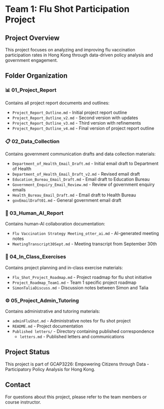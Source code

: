# Team 1: Flu Shot Participation Project

## Project Overview
This project focuses on analyzing and improving flu vaccination participation rates in Hong Kong through data-driven policy analysis and government engagement.

## Folder Organization

### 📊 01_Project_Report
Contains all project report documents and outlines:
- `Project_Report_Outline.md` - Initial project report outline
- `Project_Report_Outline_v2.md` - Second version with updates
- `Project_Report_Outline_v3.md` - Third version with refinements
- `Project_Report_Outline_v4.md` - Final version of project report outline

### 📋 02_Data_Collection
Contains government communication drafts and data collection materials:
- `Department_of_Health_Email_Draft.md` - Initial email draft to Department of Health
- `Department_of_Health_Email_Draft_v2.md` - Revised email draft
- `Education_Bureau_Email_Draft.md` - Email draft to Education Bureau
- `Government_Enquiry_Email_Review.md` - Review of government enquiry emails
- `Health_Bureau_Email_Draft.md` - Email draft to Health Bureau
- `govEmailDraft01.md` - General government email draft

### 🤖 03_Human_AI_Report
Contains human-AI collaboration documentation:
- `Flu Vaccination Strategy Meeting_otter_ai.md` - AI-generated meeting notes
- `MeetingTranscript30Sept.md` - Meeting transcript from September 30th

### 🎯 04_In_Class_Exercises
Contains project planning and in-class exercise materials:
- `Flu_Shot_Project_Roadmap.md` - Project roadmap for flu shot initiative
- `Project_Roadmap_Team1.md` - Team 1 specific project roadmap
- `SimonTaliaDiscuss.md` - Discussion notes between Simon and Talia

### ⚙️ 05_Project_Admin_Tutoring
Contains administrative and tutoring materials:
- `adminFluShot.md` - Administrative notes for flu shot project
- `README.md` - Project documentation
- `Published letters/` - Directory containing published correspondence
  - `letters.md` - Published letters and communications

## Project Status
This project is part of GCAP3226: Empowering Citizens through Data - Participatory Policy Analysis for Hong Kong.

## Contact
For questions about this project, please refer to the team members or course instructor.
